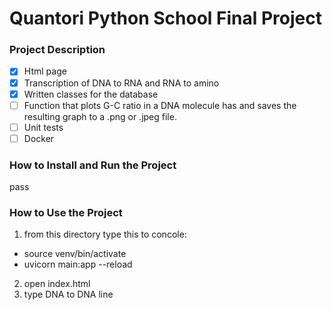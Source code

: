 # Quantori Python School Final Project


### Project Description

- [x] Html page 
- [x] Transcription of DNA to RNA and RNA to amino
- [x] Written classes for the database
- [ ] Function that plots G-C ratio in a DNA molecule has and saves the resulting graph to a .png or .jpeg file.
- [ ] Unit tests
- [ ] Docker

### How to Install and Run the Project

pass

### How to Use the Project

1. from this directory type this to concole:
- source venv/bin/activate
- uvicorn main:app --reload

2. open index.html
3. type DNA to DNA line
